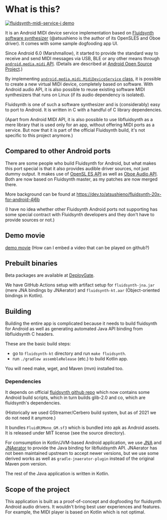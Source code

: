# What is this?

[![fluidsynth-midi-service-j demo](http://img.youtube.com/vi/ZVyDmaV4Ihw/0.jpg)](http://www.youtube.com/watch?v=ZVyDmaV4Ihw "fluidsynth-midi-service-j demo")

It is an Android MIDI device service implementation based on [Fluidsynth software synthesizer](https://github.com/Fluidsynth/fluidsynth/) (@atsushieno is the author of its OpenSLES and Oboe driver). It comes with some sample dogfooding app UI.

Since Android 6.0 (Marshmallow), it started to provide the standard way to
receive and send MIDI messages via USB, BLE or any other means through
[`android.media.midi` API](https://developer.android.com/reference/android/media/midi/package-summary). (Details are described at [Android Open Source Project](https://source.android.com/devices/audio/midi).)

By implementing [`android.media.midi.MidiDeviceService` class](https://developer.android.com/reference/android/media/midi/MidiDeviceService), it is possible
to create a new virtual MIDI device, completely based on software.
With Android audio API, it is also possible to reuse existing software
MIDI synthesizers that runs on Linux (if its audio dependency is isolated).

Fluidsynth is one of such a software synthesizer and is (considerably) easy
to port to Android. It is written in C with a handful of C library dependencies.

(Apart from Android MIDI API, it is also possible to use libfluidsynth as a mere library that is used only for an app, without offering MIDI ports as a service. But now that it is part of the official Fluidsynth build, it's not specific to this project anymore.)


## Compared to other Android ports

There are some people who build Fluidsynth for Android, but what makes
this port special is that it also provides audible driver sources, not just
dummy output. It makes use of [OpenSL ES API](https://developer.android.com/ndk/guides/audio/opensl/) as well as [Oboe Audio API](https://github.com/google/Oboe). Both are now based on Fluidsynth master, as my patches are now merged there.

More background can be found at https://dev.to/atsushieno/fluidsynth-20x-for-android-4j6b

(I have no idea whether other Fluidsynth Android ports not supporting has some special contract with Fluidsynth developers and they don't have to provide sources or not.)


## Demo movie

[demo movie](docs/demo.mp4) (How can I embed a video that can be played on github?)


## Prebuilt binaries

Beta packages are available at [DeployGate](https://dply.me/l0etkk).

We have GitHub Actions setup with artifact setup for `fluidsynth-jna.jar` (mere JNA bindings by JNAerator) and `fluidsynth-kt.aar` (Object-oriented bindings in Kotlin).

## Building

Building the entire app is complicated because it needs to build fluidsynth for Android as well as generating automated Java API binding from libfluidsynth C headers.

These are the basic build steps:

- go to `fluidsynth-kt` directory and run `make fluidsynth`.
- run `./gradlew assembleRelease` (etc.) to build Kotlin app.

You will need make, wget, and Maven (mvn) installed too.


### Dependencies

It depends on official [fluidsynth github repo](https://github.com/Fluidsynth/fluidsynth) which now contains some
Android build scripts, which in turn builds glib-2.0 and co, which are fluidsynth's dependencies.

(Historically we used GStreamer/Cerbero build system, but as of 2021 we do not need it anymore.)

It bundles `FluidR3Mono_GM.sf3` which is bundled into apk as Android assets. It is released under MIT license (see the source directory).

For comsumption in Kotlin/JVM-based Android application, we use [JNA](https://github.com/java-native-access/jna) and [JNAerator](https://github.com/nativelibs4java/JNAerator) to provide the Java binding for libfluidsynth API. JNAerator has not been maintained upstream to accept newer versions, but we use some derived works as well as `gradle-jnaerator-plugin` instead of the original Maven pom version.

The rest of the Java application is written in Kotlin.


## Scope of the project

This application is built as a proof-of-concept and dogfooding for fluidsynth Android audio drivers. It wouldn't bring best user experiences and features. For example, the MIDI player is based on Kotlin which is not optimal.
